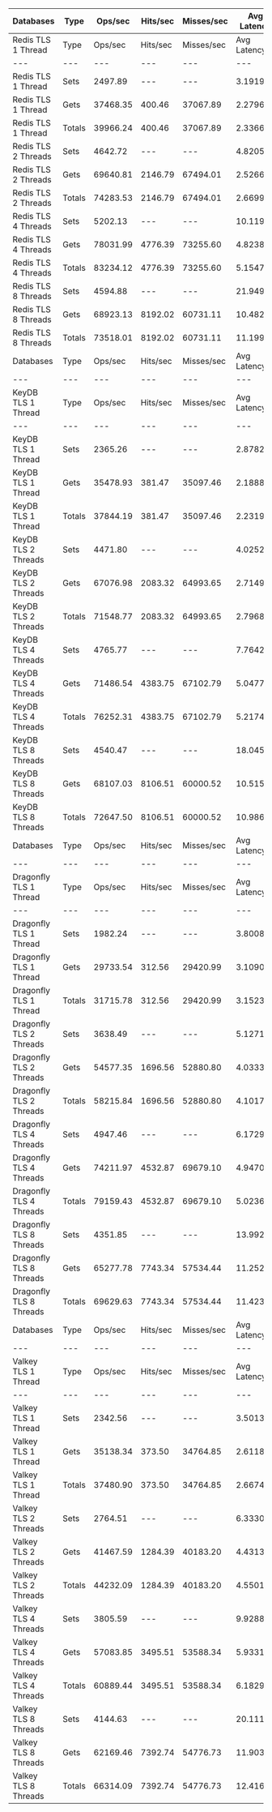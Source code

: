| Databases | Type | Ops/sec | Hits/sec | Misses/sec | Avg Latency | p50 Latency | p99 Latency | p99.9 Latency | KB/sec |
| --- | --- | --- | --- | --- | --- | --- | --- | --- | --- |
| Redis TLS 1 Thread | Type | Ops/sec | Hits/sec | Misses/sec | Avg Latency | p50 Latency | p99 Latency | p99.9 Latency | KB/sec |
| --- | --- | --- | --- | --- | --- | --- | --- | --- | --- |
Redis TLS 1 Thread | Sets | 2497.89 | --- | --- | 3.19195 | 2.25500 | 5.79100 | 162.81500 | 2614.96 |
Redis TLS 1 Thread | Gets | 37468.35 | 400.46 | 37067.89 | 2.27965 | 2.22300 | 3.91900 | 7.58300 | 1828.79 |
Redis TLS 1 Thread | Totals | 39966.24 | 400.46 | 37067.89 | 2.33667 | 2.22300 | 3.98300 | 8.06300 | 4443.75 |
Redis TLS 2 Threads | Sets | 4642.72 | --- | --- | 4.82054 | 2.65500 | 7.45500 | 331.77500 | 4860.32 |
Redis TLS 2 Threads | Gets | 69640.81 | 2146.79 | 67494.01 | 2.52660 | 2.28700 | 5.98300 | 7.58300 | 4807.04 |
Redis TLS 2 Threads | Totals | 74283.53 | 2146.79 | 67494.01 | 2.66997 | 2.31900 | 6.04700 | 8.19100 | 9667.35 |
Redis TLS 4 Threads | Sets | 5202.13 | --- | --- | 10.11927 | 5.47100 | 14.27100 | 757.75900 | 5445.95 |
Redis TLS 4 Threads | Gets | 78031.99 | 4776.39 | 73255.60 | 4.82380 | 4.70300 | 10.75100 | 13.43900 | 7766.43 |
Redis TLS 4 Threads | Totals | 83234.12 | 4776.39 | 73255.60 | 5.15477 | 4.76700 | 10.94300 | 14.46300 | 13212.38 |
Redis TLS 8 Threads | Sets | 4594.88 | --- | --- | 21.94908 | 11.64700 | 33.02300 | 1613.82300 | 4810.23 |
Redis TLS 8 Threads | Gets | 68923.13 | 8192.02 | 60731.11 | 10.48275 | 10.11100 | 24.31900 | 32.12700 | 10848.54 |
Redis TLS 8 Threads | Totals | 73518.01 | 8192.02 | 60731.11 | 11.19939 | 10.17500 | 24.83100 | 35.83900 | 15658.77 |
| Databases | Type | Ops/sec | Hits/sec | Misses/sec | Avg Latency | p50 Latency | p99 Latency | p99.9 Latency | KB/sec |
| --- | --- | --- | --- | --- | --- | --- | --- | --- | --- |
| KeyDB TLS 1 Thread | Type | Ops/sec | Hits/sec | Misses/sec | Avg Latency | p50 Latency | p99 Latency | p99.9 Latency | KB/sec |
| --- | --- | --- | --- | --- | --- | --- | --- | --- | --- |
KeyDB TLS 1 Thread | Sets | 2365.26 | --- | --- | 2.87828 | 2.25500 | 4.60700 | 109.05500 | 2476.12 |
KeyDB TLS 1 Thread | Gets | 35478.93 | 381.47 | 35097.46 | 2.18888 | 2.17500 | 3.48700 | 5.02300 | 1733.97 |
KeyDB TLS 1 Thread | Totals | 37844.19 | 381.47 | 35097.46 | 2.23196 | 2.17500 | 3.51900 | 5.37500 | 4210.09 |
KeyDB TLS 2 Threads | Sets | 4471.80 | --- | --- | 4.02527 | 2.84700 | 14.14300 | 187.39100 | 4681.38 |
KeyDB TLS 2 Threads | Gets | 67076.98 | 2083.32 | 64993.65 | 2.71491 | 2.41500 | 8.51100 | 13.50300 | 4645.69 |
KeyDB TLS 2 Threads | Totals | 71548.77 | 2083.32 | 64993.65 | 2.79681 | 2.43100 | 8.89500 | 15.99900 | 9327.07 |
KeyDB TLS 4 Threads | Sets | 4765.77 | --- | --- | 7.76420 | 5.95100 | 19.83900 | 315.39100 | 4989.13 |
KeyDB TLS 4 Threads | Gets | 71486.54 | 4383.75 | 67102.79 | 5.04771 | 4.76700 | 12.41500 | 17.27900 | 7123.01 |
KeyDB TLS 4 Threads | Totals | 76252.31 | 4383.75 | 67102.79 | 5.21749 | 4.83100 | 12.92700 | 19.45500 | 12112.14 |
KeyDB TLS 8 Threads | Sets | 4540.47 | --- | --- | 18.04512 | 13.24700 | 38.65500 | 847.87100 | 4753.27 |
KeyDB TLS 8 Threads | Gets | 68107.03 | 8106.51 | 60000.52 | 10.51545 | 10.04700 | 25.08700 | 32.38300 | 10731.62 |
KeyDB TLS 8 Threads | Totals | 72647.50 | 8106.51 | 60000.52 | 10.98606 | 10.17500 | 26.11100 | 36.35100 | 15484.89 |
| Databases | Type | Ops/sec | Hits/sec | Misses/sec | Avg Latency | p50 Latency | p99 Latency | p99.9 Latency | KB/sec |
| --- | --- | --- | --- | --- | --- | --- | --- | --- | --- |
| Dragonfly TLS 1 Thread | Type | Ops/sec | Hits/sec | Misses/sec | Avg Latency | p50 Latency | p99 Latency | p99.9 Latency | KB/sec |
| --- | --- | --- | --- | --- | --- | --- | --- | --- | --- |
Dragonfly TLS 1 Thread | Sets | 1982.24 | --- | --- | 3.80087 | 3.07100 | 7.13500 | 133.11900 | 2075.14 |
Dragonfly TLS 1 Thread | Gets | 29733.54 | 312.56 | 29420.99 | 3.10907 | 3.03900 | 6.68700 | 7.23100 | 1446.01 |
Dragonfly TLS 1 Thread | Totals | 31715.78 | 312.56 | 29420.99 | 3.15231 | 3.03900 | 6.71900 | 7.35900 | 3521.15 |
Dragonfly TLS 2 Threads | Sets | 3638.49 | --- | --- | 5.12716 | 4.03100 | 10.11100 | 232.44700 | 3809.02 |
Dragonfly TLS 2 Threads | Gets | 54577.35 | 1696.56 | 52880.80 | 4.03337 | 3.96700 | 9.08700 | 10.94300 | 3781.44 |
Dragonfly TLS 2 Threads | Totals | 58215.84 | 1696.56 | 52880.80 | 4.10174 | 3.96700 | 9.08700 | 11.71100 | 7590.46 |
Dragonfly TLS 4 Threads | Sets | 4947.46 | --- | --- | 6.17292 | 5.11900 | 12.86300 | 268.28700 | 5179.34 |
Dragonfly TLS 4 Threads | Gets | 74211.97 | 4532.87 | 69679.10 | 4.94700 | 5.05500 | 10.94300 | 13.56700 | 7376.49 |
Dragonfly TLS 4 Threads | Totals | 79159.43 | 4532.87 | 69679.10 | 5.02362 | 5.05500 | 11.00700 | 14.33500 | 12555.84 |
Dragonfly TLS 8 Threads | Sets | 4351.85 | --- | --- | 13.99267 | 11.39100 | 35.07100 | 565.24700 | 4555.82 |
Dragonfly TLS 8 Threads | Gets | 65277.78 | 7743.34 | 57534.44 | 11.25251 | 11.26300 | 27.39100 | 39.67900 | 10259.29 |
Dragonfly TLS 8 Threads | Totals | 69629.63 | 7743.34 | 57534.44 | 11.42377 | 11.26300 | 27.64700 | 46.33500 | 14815.11 |
| Databases | Type | Ops/sec | Hits/sec | Misses/sec | Avg Latency | p50 Latency | p99 Latency | p99.9 Latency | KB/sec |
| --- | --- | --- | --- | --- | --- | --- | --- | --- | --- |
| Valkey TLS 1 Thread | Type | Ops/sec | Hits/sec | Misses/sec | Avg Latency | p50 Latency | p99 Latency | p99.9 Latency | KB/sec |
| --- | --- | --- | --- | --- | --- | --- | --- | --- | --- |
Valkey TLS 1 Thread | Sets | 2342.56 | --- | --- | 3.50132 | 2.99100 | 9.53500 | 69.11900 | 2452.35 |
Valkey TLS 1 Thread | Gets | 35138.34 | 373.50 | 34764.85 | 2.61186 | 2.25500 | 6.23900 | 8.09500 | 1713.00 |
Valkey TLS 1 Thread | Totals | 37480.90 | 373.50 | 34764.85 | 2.66745 | 2.28700 | 6.33500 | 9.47100 | 4165.34 |
Valkey TLS 2 Threads | Sets | 2764.51 | --- | --- | 6.33304 | 5.56700 | 18.04700 | 112.63900 | 2894.07 |
Valkey TLS 2 Threads | Gets | 41467.59 | 1284.39 | 40183.20 | 4.43133 | 4.25500 | 10.75100 | 16.51100 | 2868.45 |
Valkey TLS 2 Threads | Totals | 44232.09 | 1284.39 | 40183.20 | 4.55018 | 4.31900 | 11.26300 | 20.35100 | 5762.53 |
Valkey TLS 4 Threads | Sets | 3805.59 | --- | --- | 9.92887 | 8.57500 | 20.09500 | 276.47900 | 3983.95 |
Valkey TLS 4 Threads | Gets | 57083.85 | 3495.51 | 53588.34 | 5.93318 | 5.69500 | 11.26300 | 16.31900 | 5682.86 |
Valkey TLS 4 Threads | Totals | 60889.44 | 3495.51 | 53588.34 | 6.18291 | 5.82300 | 12.15900 | 18.81500 | 9666.81 |
Valkey TLS 8 Threads | Sets | 4144.63 | --- | --- | 20.11197 | 16.63900 | 32.63900 | 626.68700 | 4338.88 |
Valkey TLS 8 Threads | Gets | 62169.46 | 7392.74 | 54776.73 | 11.90309 | 11.77500 | 20.47900 | 27.00700 | 9788.96 |
Valkey TLS 8 Threads | Totals | 66314.09 | 7392.74 | 54776.73 | 12.41615 | 11.96700 | 22.27100 | 30.97500 | 14127.85 |
